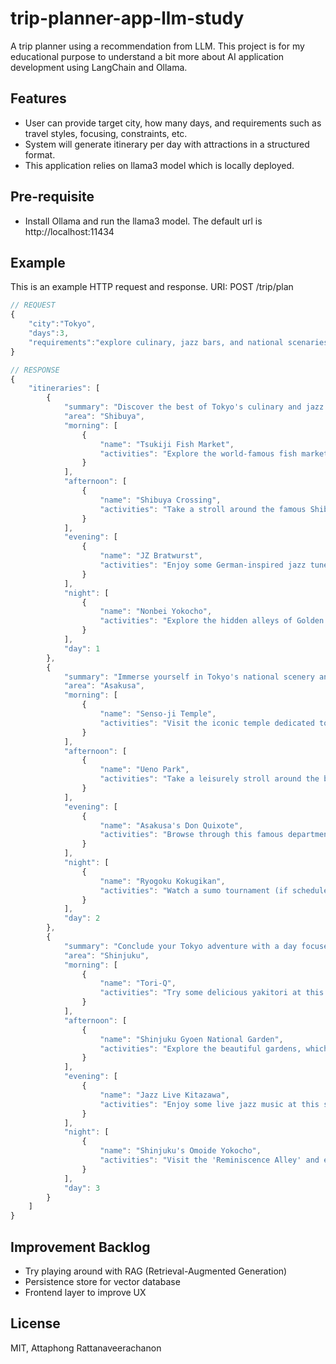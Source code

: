 # trip-planner-app-llm-study
A trip planner using a recommendation from LLM. This project is for my educational purpose to understand a bit more about AI application development using LangChain and Ollama.

## Features
- User can provide target city, how many days, and requirements such as travel styles, focusing, constraints, etc. 
- System will generate itinerary per day with attractions in a structured format.
- This application relies on llama3 model which is locally deployed.

## Pre-requisite
- Install Ollama and run the llama3 model. The default url is http://localhost:11434

## Example 
This is an example HTTP request and response.
URI: POST /trip/plan
```javascript
// REQUEST
{
    "city":"Tokyo",
    "days":3,
    "requirements":"explore culinary, jazz bars, and national scenaries"
}

// RESPONSE
{
    "itineraries": [
        {
            "summary": "Discover the best of Tokyo's culinary and jazz scene in this first day",
            "area": "Shibuya",
            "morning": [
                {
                    "name": "Tsukiji Fish Market",
                    "activities": "Explore the world-famous fish market and try some fresh sushi for breakfast"
                }
            ],
            "afternoon": [
                {
                    "name": "Shibuya Crossing",
                    "activities": "Take a stroll around the famous Shibuya district, take in the neon lights and bustling atmosphere, and grab some lunch at one of the many food stalls or restaurants"
                }
            ],
            "evening": [
                {
                    "name": "JZ Bratwurst",
                    "activities": "Enjoy some German-inspired jazz tunes and a cold beer at this unique bar"
                }
            ],
            "night": [
                {
                    "name": "Nonbei Yokocho",
                    "activities": "Explore the hidden alleys of Golden Gai, visit some small bars and try some local craft beer"
                }
            ],
            "day": 1
        },
        {
            "summary": "Immerse yourself in Tokyo's national scenery and cultural experiences on this second day",
            "area": "Asakusa",
            "morning": [
                {
                    "name": "Senso-ji Temple",
                    "activities": "Visit the iconic temple dedicated to the goddess of mercy, Kannon, and explore the nearby Nakamise Shopping Street"
                }
            ],
            "afternoon": [
                {
                    "name": "Ueno Park",
                    "activities": "Take a leisurely stroll around the beautiful park, visit the Tokyo National Museum, and enjoy the cherry blossom viewing in season (or other gardens in non-season)"
                }
            ],
            "evening": [
                {
                    "name": "Asakusa's Don Quixote",
                    "activities": "Browse through this famous department store, which has been around since 1932, for some unique souvenirs and snacks"
                }
            ],
            "night": [
                {
                    "name": "Ryogoku Kokugikan",
                    "activities": "Watch a sumo tournament (if scheduled) or take a guided tour of the sumo arena and learn about its history and significance"
                }
            ],
            "day": 2
        },
        {
            "summary": "Conclude your Tokyo adventure with a day focused on culinary delights and cultural exploration",
            "area": "Shinjuku",
            "morning": [
                {
                    "name": "Tori-Q",
                    "activities": "Try some delicious yakitori at this popular chain restaurant"
                }
            ],
            "afternoon": [
                {
                    "name": "Shinjuku Gyoen National Garden",
                    "activities": "Explore the beautiful gardens, which offer a peaceful retreat from the hustle and bustle of the city"
                }
            ],
            "evening": [
                {
                    "name": "Jazz Live Kitazawa",
                    "activities": "Enjoy some live jazz music at this small bar with an intimate atmosphere"
                }
            ],
            "night": [
                {
                    "name": "Shinjuku's Omoide Yokocho",
                    "activities": "Visit the 'Reminiscence Alley' and explore the many small bars, restaurants, and shops in the area"
                }
            ],
            "day": 3
        }
    ]
}
```


## Improvement Backlog
- Try playing around with RAG (Retrieval-Augmented Generation)
- Persistence store for vector database
- Frontend layer to improve UX

## License
MIT, Attaphong Rattanaveerachanon